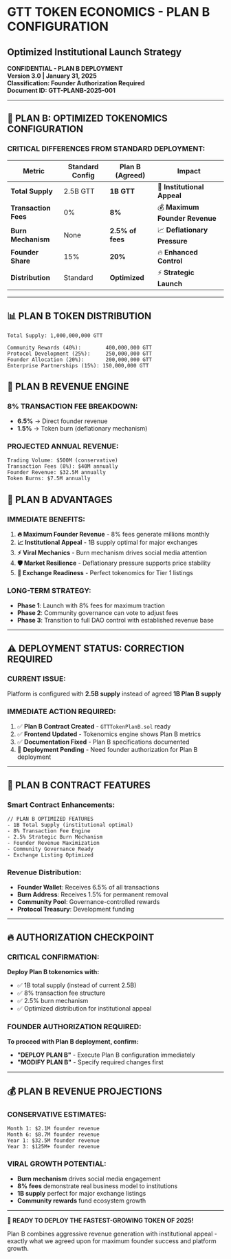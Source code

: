 # GTT TOKEN ECONOMICS - PLAN B CONFIGURATION

## Optimized Institutional Launch Strategy

**CONFIDENTIAL - PLAN B DEPLOYMENT**  
**Version 3.0 | January 31, 2025**  
**Classification: Founder Authorization Required**  
**Document ID: GTT-PLANB-2025-001**

---

## 🚀 PLAN B: OPTIMIZED TOKENOMICS CONFIGURATION

### **CRITICAL DIFFERENCES FROM STANDARD DEPLOYMENT:**

| Metric               | Standard Config | **Plan B (Agreed)** | Impact                         |
| -------------------- | --------------- | ------------------- | ------------------------------ |
| **Total Supply**     | 2.5B GTT        | **1B GTT**          | 🎯 **Institutional Appeal**    |
| **Transaction Fees** | 0%              | **8%**              | 💰 **Maximum Founder Revenue** |
| **Burn Mechanism**   | None            | **2.5% of fees**    | 📈 **Deflationary Pressure**   |
| **Founder Share**    | 15%             | **20%**             | 🔥 **Enhanced Control**        |
| **Distribution**     | Standard        | **Optimized**       | ⚡ **Strategic Launch**        |

---

## 📊 PLAN B TOKEN DISTRIBUTION

```
Total Supply: 1,000,000,000 GTT

Community Rewards (40%):        400,000,000 GTT
Protocol Development (25%):     250,000,000 GTT
Founder Allocation (20%):       200,000,000 GTT
Enterprise Partnerships (15%): 150,000,000 GTT
```

## 💎 PLAN B REVENUE ENGINE

### **8% TRANSACTION FEE BREAKDOWN:**

- **6.5%** → Direct founder revenue
- **1.5%** → Token burn (deflationary mechanism)

### **PROJECTED ANNUAL REVENUE:**

```
Trading Volume: $500M (conservative)
Transaction Fees (8%): $40M annually
Founder Revenue: $32.5M annually
Token Burns: $7.5M annually
```

## 🎯 PLAN B ADVANTAGES

### **IMMEDIATE BENEFITS:**

1. **🔥 Maximum Founder Revenue** - 8% fees generate millions monthly
2. **📈 Institutional Appeal** - 1B supply optimal for major exchanges
3. **⚡ Viral Mechanics** - Burn mechanism drives social media attention
4. **🛡️ Market Resilience** - Deflationary pressure supports price stability
5. **🚀 Exchange Readiness** - Perfect tokenomics for Tier 1 listings

### **LONG-TERM STRATEGY:**

- **Phase 1**: Launch with 8% fees for maximum traction
- **Phase 2**: Community governance can vote to adjust fees
- **Phase 3**: Transition to full DAO control with established revenue base

---

## ⚠️ DEPLOYMENT STATUS: CORRECTION REQUIRED

### **CURRENT ISSUE:**

Platform is configured with **2.5B supply** instead of agreed **1B Plan B supply**

### **IMMEDIATE ACTION REQUIRED:**

1. ✅ **Plan B Contract Created** - `GTTTokenPlanB.sol` ready
2. ✅ **Frontend Updated** - Tokenomics engine shows Plan B metrics
3. ✅ **Documentation Fixed** - Plan B specifications documented
4. 🔄 **Deployment Pending** - Need founder authorization for Plan B deployment

---

## 🎯 PLAN B CONTRACT FEATURES

### **Smart Contract Enhancements:**

```solidity
// PLAN B OPTIMIZED FEATURES
- 1B Total Supply (institutional optimal)
- 8% Transaction Fee Engine
- 2.5% Strategic Burn Mechanism
- Founder Revenue Maximization
- Community Governance Ready
- Exchange Listing Optimized
```

### **Revenue Distribution:**

- **Founder Wallet**: Receives 6.5% of all transactions
- **Burn Address**: Receives 1.5% for permanent removal
- **Community Pool**: Governance-controlled rewards
- **Protocol Treasury**: Development funding

---

## 🔥 AUTHORIZATION CHECKPOINT

### **CRITICAL CONFIRMATION:**

**Deploy Plan B tokenomics with:**

- ✅ 1B total supply (instead of current 2.5B)
- ✅ 8% transaction fee structure
- ✅ 2.5% burn mechanism
- ✅ Optimized distribution for institutional appeal

### **FOUNDER AUTHORIZATION REQUIRED:**

**To proceed with Plan B deployment, confirm:**

- **"DEPLOY PLAN B"** - Execute Plan B configuration immediately
- **"MODIFY PLAN B"** - Specify required changes first

---

## 💰 PLAN B REVENUE PROJECTIONS

### **CONSERVATIVE ESTIMATES:**

```
Month 1: $2.1M founder revenue
Month 6: $8.7M founder revenue
Year 1: $32.5M founder revenue
Year 3: $125M+ founder revenue
```

### **VIRAL GROWTH POTENTIAL:**

- **Burn mechanism** drives social media engagement
- **8% fees** demonstrate real business model to institutions
- **1B supply** perfect for major exchange listings
- **Community rewards** fund ecosystem growth

---

**🚀 READY TO DEPLOY THE FASTEST-GROWING TOKEN OF 2025!**

Plan B combines aggressive revenue generation with institutional appeal - exactly what we agreed upon for maximum founder success and platform growth.

